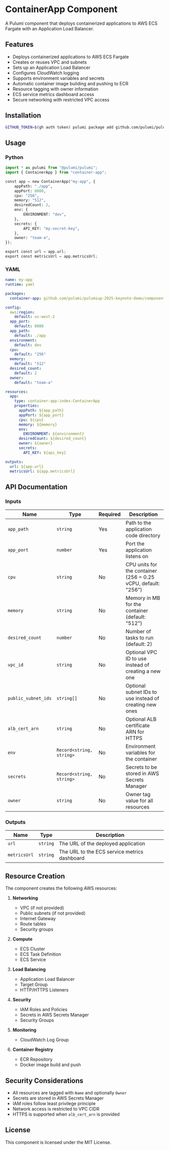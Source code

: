 # ContainerApp Component

A Pulumi component that deploys containerized applications to AWS ECS Fargate with an Application Load Balancer.

## Features

- Deploys containerized applications to AWS ECS Fargate
- Creates or reuses VPC and subnets
- Sets up an Application Load Balancer
- Configures CloudWatch logging
- Supports environment variables and secrets
- Automatic container image building and pushing to ECR
- Resource tagging with owner information
- ECS service metrics dashboard access
- Secure networking with restricted VPC access

## Installation

```bash
GITHUB_TOKEN=$(gh auth token) pulumi package add github.com/pulumi/pulumiup-2025-keynote-demo/components/container-app
```

## Usage

### Python

```python
import * as pulumi from "@pulumi/pulumi";
import { ContainerApp } from "container-app";

const app = new ContainerApp("my-app", {
    appPath: "./app",
    appPort: 8080,
    cpu: "256",
    memory: "512",
    desiredCount: 2,
    env: {
        ENVIRONMENT: "dev",
    },
    secrets: {
        API_KEY: "my-secret-key",
    },
    owner: "team-a",
});

export const url = app.url;
export const metricsUrl = app.metricsUrl;
```

### YAML

```yaml
name: my-app
runtime: yaml

packages:
  container-app: github.com/pulumi/pulumiup-2025-keynote-demo/components/container-app@v0.5.0

config:
  aws:region:
    default: us-west-2
  app_port:
    default: 8080
  app_path:
    default: ./app
  environment:
    default: dev
  cpu:
    default: "256"
  memory:
    default: "512"
  desired_count:
    default: 2
  owner:
    default: "team-a"

resources:
  app:
    type: container-app:index:ContainerApp
    properties:
      appPath: ${app_path}
      appPort: ${app_port}
      cpu: ${cpu}
      memory: ${memory}
      env:
        ENVIRONMENT: ${environment}
      desiredCount: ${desired_count}
      owner: ${owner}
      secrets:
        API_KEY: ${api_key}

outputs:
  url: ${app.url}
  metricsUrl: ${app.metricsUrl}
```

## API Documentation

### Inputs

| Name | Type | Required | Description |
|------|------|----------|-------------|
| `app_path` | `string` | Yes | Path to the application code directory |
| `app_port` | `number` | Yes | Port the application listens on |
| `cpu` | `string` | No | CPU units for the container (256 = 0.25 vCPU, default: "256") |
| `memory` | `string` | No | Memory in MB for the container (default: "512") |
| `desired_count` | `number` | No | Number of tasks to run (default: 2) |
| `vpc_id` | `string` | No | Optional VPC ID to use instead of creating a new one |
| `public_subnet_ids` | `string[]` | No | Optional subnet IDs to use instead of creating new ones |
| `alb_cert_arn` | `string` | No | Optional ALB certificate ARN for HTTPS |
| `env` | `Record<string, string>` | No | Environment variables for the container |
| `secrets` | `Record<string, string>` | No | Secrets to be stored in AWS Secrets Manager |
| `owner` | `string` | No | Owner tag value for all resources |

### Outputs

| Name | Type | Description |
|------|------|-------------|
| `url` | `string` | The URL of the deployed application |
| `metricsUrl` | `string` | The URL to the ECS service metrics dashboard |

## Resource Creation

The component creates the following AWS resources:

1. **Networking**
   - VPC (if not provided)
   - Public subnets (if not provided)
   - Internet Gateway
   - Route tables
   - Security groups

2. **Compute**
   - ECS Cluster
   - ECS Task Definition
   - ECS Service

3. **Load Balancing**
   - Application Load Balancer
   - Target Group
   - HTTP/HTTPS Listeners

4. **Security**
   - IAM Roles and Policies
   - Secrets in AWS Secrets Manager
   - Security Groups

5. **Monitoring**
   - CloudWatch Log Group

6. **Container Registry**
   - ECR Repository
   - Docker image build and push

## Security Considerations

- All resources are tagged with `Name` and optionally `Owner`
- Secrets are stored in AWS Secrets Manager
- IAM roles follow least privilege principle
- Network access is restricted to VPC CIDR
- HTTPS is supported when `alb_cert_arn` is provided

## License

This component is licensed under the MIT License. 